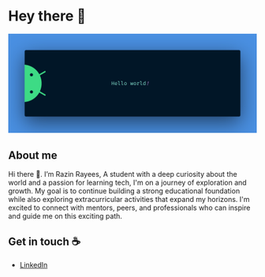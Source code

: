 # Hey there :wave:

<a href="https://razin.in/" target=”_blank” ><img src="https://raw.githubusercontent.com/razinrayees/razinrayees/master/banner.png" alt="Hello world"></a>

## About me

Hi there 👋. I’m Razin Rayees, A student with a deep curiosity about the world and a passion for learning tech, I'm on a journey of exploration and growth. My goal is to continue building a strong educational foundation while also exploring extracurricular activities that expand my horizons. I'm excited to connect with mentors, peers, and professionals who can inspire and guide me on this exciting path.


## Get in touch :coffee:

- [LinkedIn](https://www.linkedin.com/in/razinrayees)
